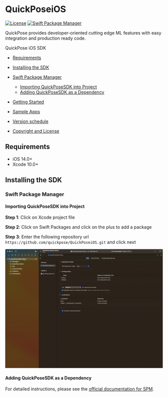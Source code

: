 # QuickPoseiOS

[![License](https://img.shields.io/github/license/quickpose/QuickPoseiOS)](https://raw.githubusercontent.com/quickpose/QuickPoseiOS/main/LICENSE) 
[![Swift Package Manager](https://img.shields.io/badge/Swift%20Package%20Manager-compatible-brightgreen.svg)](https://github.com/apple/swift-package-manager)

QuickPose provides developer-oriented cutting edge ML features with easy integration and production ready code.

QuickPose iOS SDK
- [Requirements](#requirements)
- [Installing the SDK](#installing-the-sdk)
- [Swift Package Manager](#swift-package-manager)
  - [Importing QuickPoseSDK into Project](#importing-quickposesdk-into-project)
  - [Adding QuickPoseSDK as a Dependency](#adding-quickposesdk-as-a-dependency)
- [Getting Started](#getting-started)
- [Sample Apps](#sample-apps)

- [Version schedule](#version-schedule)
- [Copyright and License](#copyright-and-license)

<!-- END doctoc generated TOC please keep comment here to allow auto update -->



Requirements
------------------

- iOS 14.0+ 
- Xcode 10.0+

Installing the SDK
------------------

### Swift Package Manager

#### Importing QuickPoseSDK into Project

__Step 1__: Click on Xcode project file

__Step 2__: Click on Swift Packages and click on the plus to add a package

__Step 3__: Enter the following repository url `https://github.com/quickpose/QuickPoseiOS.git` and click next

![Import Package](docs/img/QuickPoseSDKSetup.gif)

#### Adding QuickPoseSDK as a Dependency

For detailed instructions, please see the [official documentation for SPM](https://swift.org/package-manager/). 

